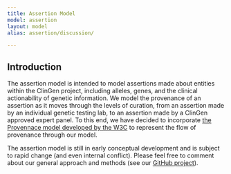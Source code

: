 ```yaml
---
title: Assertion Model
model: assertion
layout: model
alias: assertion/discussion/

---
```


Introduction
------------

The assertion model is intended to model assertions made about entities within the ClinGen project, including alleles, genes, and the clinical actionability of genetic information. We model the provenance of an assertion as it moves through the levels of curation, from an assertion made by an individual genetic testing lab, to an assertion made by a ClinGen approved expert panel. To this end, we have decided to incorporate [the Provennace model developed by the W3C](http://www.w3.org/TR/prov-dm/) to represent the flow of provenance through our model.

The assertion model is still in early conceptual development and is subject to rapid change (and even internal conflict). Please feel free to comment about our general approach and methods (see our [GitHub project](https://github.com/)).






